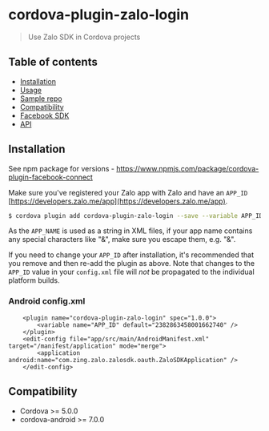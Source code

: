 # cordova-plugin-zalo-login

> Use Zalo SDK in Cordova projects

## Table of contents

- [Installation](#installation)
- [Usage](#usage)
- [Sample repo](#sample-repo)
- [Compatibility](#compatibility)
- [Facebook SDK](#facebook-sdk)
- [API](#api)

## Installation

See npm package for versions - https://www.npmjs.com/package/cordova-plugin-facebook-connect

Make sure you've registered your Zalo app with Zalo and have an `APP_ID` [https://developers.zalo.me/app](https://developers.zalo.me/app).

```bash
$ cordova plugin add cordova-plugin-zalo-login --save --variable APP_ID="123456789"
```

As the `APP_NAME` is used as a string in XML files, if your app name contains any special characters like "&", make sure you escape them, e.g. "&amp;".

If you need to change your `APP_ID` after installation, it's recommended that you remove and then re-add the plugin as above. Note that changes to the `APP_ID` value in your `config.xml` file will *not* be propagated to the individual platform builds.

### Android config.xml
		<plugin name="cordova-plugin-zalo-login" spec="1.0.0">
            <variable name="APP_ID" default="2382863458001662740" />
        </plugin>
        <edit-config file="app/src/main/AndroidManifest.xml" target="/manifest/application" mode="merge">
            <application android:name="com.zing.zalo.zalosdk.oauth.ZaloSDKApplication" />
        </edit-config>

## Compatibility

  * Cordova >= 5.0.0
  * cordova-android >= 7.0.0


